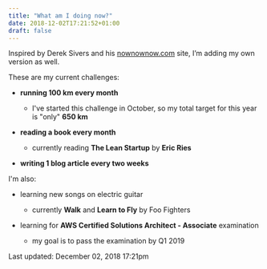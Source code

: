```yaml
---
title: "What am I doing now?"
date: 2018-12-02T17:21:52+01:00
draft: false
---
```


Inspired by Derek Sivers and his <a href="http://nownownow.com" target="_blank">nownownow.com</a> site, 
I’m adding my own version as well. 

These are my current challenges:

- **running 100 km every month** 
  - I've started this challenge in October, so my total target for this year is "only" **650 km**

- **reading a book every month** 
  - currently reading **The Lean Startup** by **Eric Ries**

- **writing 1 blog article every two weeks** 

I'm also: 

- learning new songs on electric guitar
  - currently **Walk** and **Learn to Fly** by Foo Fighters

- learning for **AWS Certified Solutions Architect - Associate** examination
  - my goal is to pass the examination by Q1 2019

Last updated: December 02, 2018 17:21pm